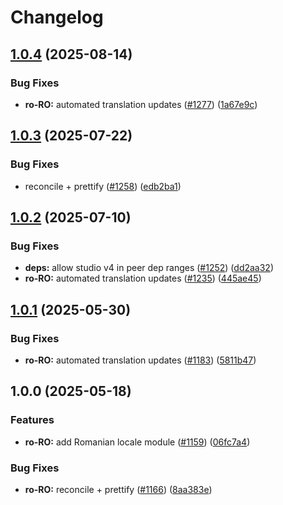 # Changelog

## [1.0.4](https://github.com/sanity-io/locales/compare/locale-ro-ro-v1.0.3...locale-ro-ro-v1.0.4) (2025-08-14)


### Bug Fixes

* **ro-RO:** automated translation updates ([#1277](https://github.com/sanity-io/locales/issues/1277)) ([1a67e9c](https://github.com/sanity-io/locales/commit/1a67e9cad5ce0bc7f684b9f2dad99a556503eac0))

## [1.0.3](https://github.com/sanity-io/locales/compare/locale-ro-ro-v1.0.2...locale-ro-ro-v1.0.3) (2025-07-22)


### Bug Fixes

* reconcile + prettify ([#1258](https://github.com/sanity-io/locales/issues/1258)) ([edb2ba1](https://github.com/sanity-io/locales/commit/edb2ba1fd5c7f161930c606425384a0c29ed1897))

## [1.0.2](https://github.com/sanity-io/locales/compare/locale-ro-ro-v1.0.1...locale-ro-ro-v1.0.2) (2025-07-10)


### Bug Fixes

* **deps:** allow studio v4 in peer dep ranges ([#1252](https://github.com/sanity-io/locales/issues/1252)) ([dd2aa32](https://github.com/sanity-io/locales/commit/dd2aa32b4186f0749f744d74b2e81a2c8b172fe8))
* **ro-RO:** automated translation updates ([#1235](https://github.com/sanity-io/locales/issues/1235)) ([445ae45](https://github.com/sanity-io/locales/commit/445ae45f6190890267f779f51dd9625167a1a946))

## [1.0.1](https://github.com/sanity-io/locales/compare/locale-ro-ro-v1.0.0...locale-ro-ro-v1.0.1) (2025-05-30)


### Bug Fixes

* **ro-RO:** automated translation updates ([#1183](https://github.com/sanity-io/locales/issues/1183)) ([5811b47](https://github.com/sanity-io/locales/commit/5811b474542d354bdaa2df7a56d3f89ef6ead17d))

## 1.0.0 (2025-05-18)


### Features

* **ro-RO:** add Romanian locale module ([#1159](https://github.com/sanity-io/locales/issues/1159)) ([06fc7a4](https://github.com/sanity-io/locales/commit/06fc7a429721fdde37dfde414e163786f647334d))


### Bug Fixes

* **ro-RO:** reconcile + prettify ([#1166](https://github.com/sanity-io/locales/issues/1166)) ([8aa383e](https://github.com/sanity-io/locales/commit/8aa383e499097861db1da8e31191a922edddf852))
